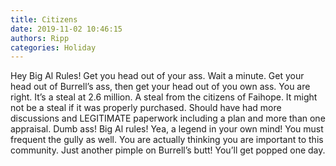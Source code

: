 ```yaml
---
title: Citizens
date: 2019-11-02 10:46:15
authors: Ripp
categories: Holiday
---
```


 Hey Big Al Rules!  Get you head out of your ass. Wait a minute. Get your head out of Burrell’s ass, then get your head out of you own ass. You are right. It’s a steal at 2.6 million. A steal from the citizens of Faihope. It might not be a steal if it was properly purchased. Should have had more discussions and LEGITIMATE paperwork including a plan and more than one appraisal. Dumb ass!  Big Al rules!  Yea, a legend in your own mind!  You must frequent the gully as well. You are actually thinking you are important to this community. Just another pimple on Burrell’s butt!  You’ll get popped one day.